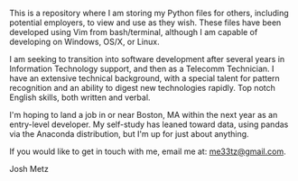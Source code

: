 This is a repository where I am storing my Python files for others, including potential employers, to view and use as
they wish. These files have been developed using Vim from bash/terminal, although I am capable of developing on Windows, OS/X, or Linux. 

I am seeking to transition into software development after several years in Information Technology support, and 
then as a Telecomm Technician. I have an extensive technical background, with a special talent for 
pattern recognition and an ability to digest new technologies rapidly. Top notch English skills, both written and verbal.

I'm hoping to land a job in or near Boston, MA within the next year as an entry-level developer. My self-study has leaned toward data, using pandas via the Anaconda distribution, but I'm up for just about anything.  

If you would like to get in touch with me, email me at: me33tz@gmail.com. 

Josh Metz
